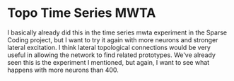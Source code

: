 # Topo Time Series MWTA

I basically already did this in the time series mwta experiment in the Sparse Coding project, 
but I want to try it again with more neurons and stronger lateral excitation.  I think lateral 
topological connections would be very useful in allowing the network to find related prototypes.
We've already seen this is the experiment I mentioned, but again, I want to see what happens 
with more neurons than 400.